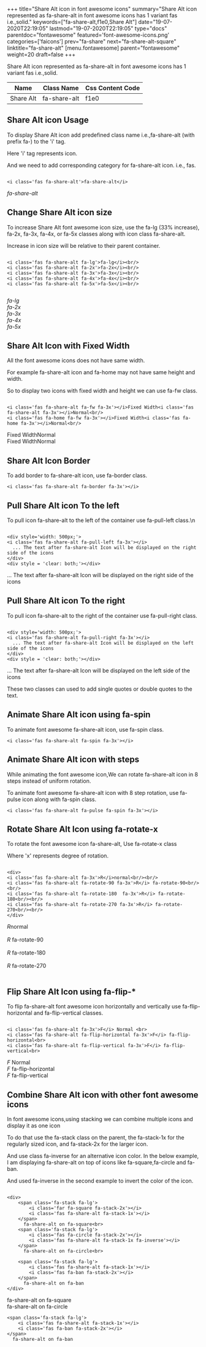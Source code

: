 +++
title="Share Alt icon in font awesome icons"
summary="Share Alt icon represented as fa-share-alt in font awesome icons has 1 variant fas i.e.,solid."
keywords=["fa-share-alt,f1e0,Share Alt"]
date="19-07-2020T22:19:05"
lastmod="19-07-2020T22:19:05"
type="docs"
parentdoc="fontawesome"
featured='font-awesome-icons.png'
categories=['faicons']
prev="fa-share"
next="fa-share-alt-square"
linktitle="fa-share-alt"
[menu.fontawesome]
parent="fontawesome"
weight=20
draft=false
+++


Share Alt icon represented as fa-share-alt in font awesome icons has 1 variant fas i.e.,solid.

<div class='table-responsive'><table class='table'><thead><tr><th>Name</th><th>Class Name</th><th>Css Content Code</th></tr></thead><tbody><tr><td>Share Alt</td><td>fa-share-alt</td><td>f1e0</td></tr></tbody></table></div>



## Share Alt icon Usage

To display Share Alt icon add predefined class name i.e.,fa-share-alt (with prefix fa-) to the 'i' tag.

Here 'i' tag represents icon.

And we need to add corresponding category for fa-share-alt icon. i.e., fas.


```

<i class='fas fa-share-alt'>fa-share-alt</i>
```

<i class='fas fa-share-alt'>fa-share-alt</i>




## Change Share Alt icon size
To increase Share Alt font awesome icon size, use the fa-lg (33% increase), fa-2x, fa-3x, fa-4x, or fa-5x classes along with icon class fa-share-alt.

Increase in icon size will be relative to their parent container. 

```

<i class='fas fa-share-alt fa-lg'>fa-lg</i><br/>
<i class='fas fa-share-alt fa-2x'>fa-2x</i><br/>
<i class='fas fa-share-alt fa-3x'>fa-3x</i><br/>
<i class='fas fa-share-alt fa-4x'>fa-4x</i><br/>
<i class='fas fa-share-alt fa-5x'>fa-5x</i><br/>
            
```

<i class='fas fa-share-alt fa-lg'>fa-lg</i><br/>
<i class='fas fa-share-alt fa-2x'>fa-2x</i><br/>
<i class='fas fa-share-alt fa-3x'>fa-3x</i><br/>
<i class='fas fa-share-alt fa-4x'>fa-4x</i><br/>
<i class='fas fa-share-alt fa-5x'>fa-5x</i><br/>
            



## Share Alt Icon with Fixed Width 

All the font awesome icons does not have same width.

For example fa-share-alt icon and fa-home may not have same height and width.

So to display two icons with fixed width and height we can use fa-fw class.


```

<i class='fas fa-share-alt fa-fw fa-3x'></i>Fixed Width<i class='fas fa-share-alt fa-3x'></i>Normal<br/>
<i class='fas fa-home fa-fw fa-3x'></i>Fixed Width<i class='fas fa-home fa-3x'></i>Normal<br/>
```

<i class='fas fa-share-alt fa-fw fa-3x'></i>Fixed Width<i class='fas fa-share-alt fa-3x'></i>Normal<br/>
<i class='fas fa-home fa-fw fa-3x'></i>Fixed Width<i class='fas fa-home fa-3x'></i>Normal<br/>



## Share Alt Icon Border 

To add border to fa-share-alt icon, use fa-border class.


```
<i class='fas fa-share-alt fa-border fa-3x'></i>

```
<i class='fas fa-share-alt fa-border fa-3x'></i>





## Pull Share Alt icon To the left

To pull icon fa-share-alt to the left of the container use fa-pull-left class.\n

```

<div style='width: 500px;'>
<i class='fas fa-share-alt fa-pull-left fa-3x'></i>
  ... The text after fa-share-alt Icon will be displayed on the right side of the icons
</div>
<div style = 'clear: both;'></div>
```

<div style='width: 500px;'>
<i class='fas fa-share-alt fa-pull-left fa-3x'></i>
  ... The text after fa-share-alt Icon will be displayed on the right side of the icons
</div>
<div style = 'clear: both;'></div>




## Pull Share Alt icon To the right
To pull icon fa-share-alt to the right of the container use fa-pull-right class.

```

<div style='width: 500px;'>
<i class='fas fa-share-alt fa-pull-right fa-3x'></i>
  ... The text after fa-share-alt Icon will be displayed on the left side of the icons
</div>
<div style = 'clear: both;'></div>
```

<div style='width: 500px;'>
<i class='fas fa-share-alt fa-pull-right fa-3x'></i>
  ... The text after fa-share-alt Icon will be displayed on the left side of the icons
</div>
<div style = 'clear: both;'></div>

These two classes can used to add single quotes or double quotes to the text.


## Animate Share Alt icon using fa-spin
To animate font awesome fa-share-alt icon, use fa-spin class.

```
<i class='fas fa-share-alt fa-spin fa-3x'></i>
```
<i class='fas fa-share-alt fa-spin fa-3x'></i>




## Animate Share Alt icon with steps
While animating the font awesome icon,We can rotate fa-share-alt icon in 8 steps instead of uniform rotation.

To animate font awesome fa-share-alt icon with 8 step rotation, use fa-pulse icon along with fa-spin class.


```
<i class='fas fa-share-alt fa-pulse fa-spin fa-3x'></i>

```
<i class='fas fa-share-alt fa-pulse fa-spin fa-3x'></i>





## Rotate Share Alt Icon using fa-rotate-x
To rotate the font awesome icon fa-share-alt, Use fa-rotate-x class

Where 'x' represents degree of rotation.


```

<div>
<i class='fas fa-share-alt fa-3x'>R</i>normal<br/><br/>
<i class='fas fa-share-alt fa-rotate-90 fa-3x'>R</i> fa-rotate-90<br/><br/> 
<i class='fas fa-share-alt fa-rotate-180  fa-3x'>R</i> fa-rotate-180<br/><br/> 
<i class='fas fa-share-alt fa-rotate-270 fa-3x'>R</i> fa-rotate-270<br/><br/>
</div>
```

<div>
<i class='fas fa-share-alt fa-3x'>R</i>normal<br/><br/>
<i class='fas fa-share-alt fa-rotate-90 fa-3x'>R</i> fa-rotate-90<br/><br/> 
<i class='fas fa-share-alt fa-rotate-180  fa-3x'>R</i> fa-rotate-180<br/><br/> 
<i class='fas fa-share-alt fa-rotate-270 fa-3x'>R</i> fa-rotate-270<br/><br/>
</div>




## Flip Share Alt Icon using fa-flip-*
To flip fa-share-alt font awesome icon horizontally and vertically use fa-flip-horizontal and fa-flip-vertical classes. 

```

<i class='fas fa-share-alt fa-3x'>F</i> Normal <br>
<i class='fas fa-share-alt fa-flip-horizontal fa-3x'>F</i> fa-flip-horizontal<br>
<i class='fas fa-share-alt fa-flip-vertical fa-3x'>F</i> fa-flip-vertical<br>
```

<i class='fas fa-share-alt fa-3x'>F</i> Normal <br>
<i class='fas fa-share-alt fa-flip-horizontal fa-3x'>F</i> fa-flip-horizontal<br>
<i class='fas fa-share-alt fa-flip-vertical fa-3x'>F</i> fa-flip-vertical<br>




## Combine Share Alt icon with other font awesome icons
In font awesome icons,using stacking we can combine multiple icons and display it as one icon 

To do that use the fa-stack class on the parent, the fa-stack-1x for the regularly sized icon, and fa-stack-2x for the larger icon.

And use class fa-inverse for an alternative icon color. 
In the below example, I am displaying fa-share-alt on top of icons like fa-square,fa-circle and fa-ban.

And used fa-inverse in the second example to invert the color of the icon.

```

<div>
    <span class='fa-stack fa-lg'>
        <i class='far fa-square fa-stack-2x'></i>
        <i class='fas fa-share-alt fa-stack-1x'></i>
    </span>
      fa-share-alt on fa-square<br>
    <span class='fa-stack fa-lg'>
        <i class='fas fa-circle fa-stack-2x'></i>
        <i class='fas fa-share-alt fa-stack-1x fa-inverse'></i>
    </span>
      fa-share-alt on fa-circle<br>

    <span class='fa-stack fa-lg'>
        <i class='fas fa-share-alt fa-stack-1x'></i>
        <i class='fas fa-ban fa-stack-2x'></i>
    </span>
      fa-share-alt on fa-ban
</div>
```

<div>
    <span class='fa-stack fa-lg'>
        <i class='far fa-square fa-stack-2x'></i>
        <i class='fas fa-share-alt fa-stack-1x'></i>
    </span>
      fa-share-alt on fa-square<br>
    <span class='fa-stack fa-lg'>
        <i class='fas fa-circle fa-stack-2x'></i>
        <i class='fas fa-share-alt fa-stack-1x fa-inverse'></i>
    </span>
      fa-share-alt on fa-circle<br>

    <span class='fa-stack fa-lg'>
        <i class='fas fa-share-alt fa-stack-1x'></i>
        <i class='fas fa-ban fa-stack-2x'></i>
    </span>
      fa-share-alt on fa-ban
</div>






